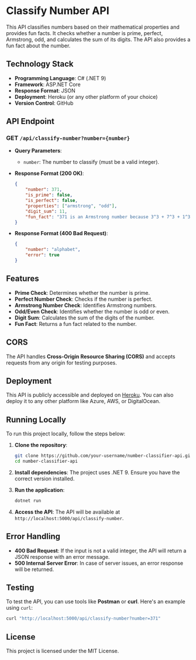 
# Classify Number API

This API classifies numbers based on their mathematical properties and provides fun facts. It checks whether a number is prime, perfect, Armstrong, odd, and calculates the sum of its digits. The API also provides a fun fact about the number.

## Technology Stack

- **Programming Language**: C# (.NET 9)
- **Framework**: ASP.NET Core
- **Response Format**: JSON
- **Deployment**: Heroku (or any other platform of your choice)
- **Version Control**: GitHub

## API Endpoint

### **GET** `/api/classify-number?number={number}`

- **Query Parameters**:
  - `number`: The number to classify (must be a valid integer).
  
- **Response Format (200 OK)**:
  ```json
  {
      "number": 371,
      "is_prime": false,
      "is_perfect": false,
      "properties": ["armstrong", "odd"],
      "digit_sum": 11,
      "fun_fact": "371 is an Armstrong number because 3^3 + 7^3 + 1^3 = 371"
  }
  ```

- **Response Format (400 Bad Request)**:
  ```json
  {
      "number": "alphabet",
      "error": true
  }
  ```

## Features

- **Prime Check**: Determines whether the number is prime.
- **Perfect Number Check**: Checks if the number is perfect.
- **Armstrong Number Check**: Identifies Armstrong numbers.
- **Odd/Even Check**: Identifies whether the number is odd or even.
- **Digit Sum**: Calculates the sum of the digits of the number.
- **Fun Fact**: Returns a fun fact related to the number.

## CORS

The API handles **Cross-Origin Resource Sharing (CORS)** and accepts requests from any origin for testing purposes. 

## Deployment

This API is publicly accessible and deployed on [Heroku](https://your-heroku-app-name.herokuapp.com). You can also deploy it to any other platform like Azure, AWS, or DigitalOcean.

## Running Locally

To run this project locally, follow the steps below:

1. **Clone the repository**:
   ```bash
   git clone https://github.com/your-username/number-classifier-api.git
   cd number-classifier-api
   ```

2. **Install dependencies**:
   The project uses .NET 9. Ensure you have the correct version installed.

3. **Run the application**:
   ```bash
   dotnet run
   ```

4. **Access the API**:
   The API will be available at `http://localhost:5000/api/classify-number`.

## Error Handling

- **400 Bad Request**: If the input is not a valid integer, the API will return a JSON response with an error message.
- **500 Internal Server Error**: In case of server issues, an error response will be returned.

## Testing

To test the API, you can use tools like **Postman** or **curl**. Here's an example using `curl`:

```bash
curl "http://localhost:5000/api/classify-number?number=371"
```

## License

This project is licensed under the MIT License.
